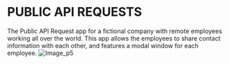 # PUBLIC API REQUESTS
The Public API Request app for a fictional company with remote employees working all over the world. This app allows the employees to share contact information with each other, and features a modal window for each employee.
![Image_p5](https://github.com/copeju8/techdegree-project-5/assets/51244110/cab85147-bb44-48b5-8f6a-3c4a2ab58730)
